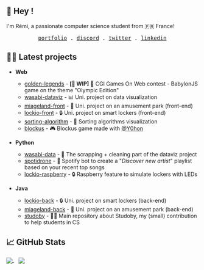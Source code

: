 ## 👋 Hey !
<p>
  I'm Rémi, a passionate computer science student from 🇫🇷 France!
</p>

<p align="center">
  <samp>
    <a href="https://remisaurel.github.io/portfolio/">portfolio</a> .
    <a href="https://discord.gg/CcqzXXJfvm">discord</a> .
    <a href="https://twitter.com/RemiSaurel">twitter</a> .
    <a href="https://linkedin.com/in/rémi-saurel">linkedin</a>
  </samp>
</p>

## 🧑‍💻 Latest projects
- **Web**
  - [golden-legends](https://github.com/Golden-Legends) - **[🚧 WIP]** 🥇 CGI Games On Web contest - BabylonJS game on the theme "Olympic Edition"
  - [wasabi-dataviz](https://github.com/wasabi-project/wasabi-dataviz) - 📊 Uni. project on data visualization
  - [miageland-front](https://github.com/MIAGELand/miageland-front) - 🎡 Uni. project on an amusement park (front-end)
  - [lockio-front](https://github.com/Lockiio/lockio-front) - 🔒 Uni. project on smart lockers (front-end)
  - [sorting-algorithm](https://github.com/RemiSaurel/sorting-algorithms) - 🔁 Sorting algorithms visualization
  - [blockus](https://blockus-prod-d75bc.web.app/#/) - 🎮 Blockus game made with [@Y0hon](https://github.com/Y0hon)
  
- **Python**
  - [wasabi-data](https://github.com/wasabi-project/wasabi-data) - 🧹 The scrapping + cleaning part of the dataviz project
  - [spotidrone](https://github.com/RemiSaurel/SpotiDrone) - 📡 Spotify bot to create a "_Discover new artist_" playlist based on your recent top songs
  - [lockio-raspberry](https://github.com/Lockiio/lockio-rasp) - 🔒 Raspberry feature to simulate lockers with LEDs

- **Java**
  - [lockio-back](https://github.com/Lockiio/lockio-back) - 🔒 Uni. project on smart lockers (back-end)
  - [miageland-back](https://github.com/MIAGELand/miageland-back) - 🎡 Uni. project on an amusement park (back-end)
  - [studoby](https://github.com/RemiSaurel/Studoby) - 🧑‍🎓 Main repository about Studoby, my (small) contribution to help students in CS


## 📈 GitHub Stats

<a href="https://github.com/RemiSaurel">
  <img align="center" src="https://github-readme-stats.vercel.app/api/top-langs/?username=RemiSaurel&&hide=html,makefile,c%2B%2B,c,vcl,groff,dockerfile,shell,objective-c&title_color=ffffff&text_color=c9cacc&icon_color=2bbc8a&bg_color=1d1f21&count_private=true&langs_count=3" />
</a>
&nbsp;&nbsp;
<a href="https://github.com/RemiSaurel">
  <img align="center" src="https://github-readme-stats.vercel.app/api?username=RemiSaurel&show_icons=true&line_height=27&count_private=true&title_color=ffffff&text_color=c9cacc&icon_color=2bbc8a&bg_color=1d1f21" />
</a>
